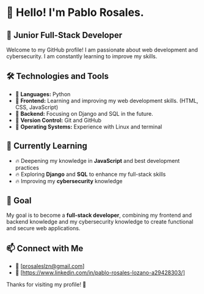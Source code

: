 # 👋 Hello! I'm Pablo Rosales. 

## 🚀 Junior Full-Stack Developer

Welcome to my GitHub profile! I am passionate about web development and cybersecurity. I am constantly learning to improve my skills.

## 🛠️ Technologies and Tools
- 🔹 **Languages:** Python
- 🔹 **Frontend:** Learning and improving my web development skills. (HTML, CSS, JavaScript)
- 🔹 **Backend:** Focusing on Django and SQL in the future.
- 🔹 **Version Control:** Git and GitHub
- 🔹 **Operating Systems:** Experience with Linux and terminal

## 📌 Currently Learning
- 🔥 Deepening my knowledge in **JavaScript** and best development practices
- 🔥 Exploring **Django** and **SQL** to enhance my full-stack skills
- 🔥 Improving my **cybersecurity** knowledge

## 🌱 Goal
My goal is to become a **full-stack developer**, combining my frontend and backend knowledge and my cybersecurity knowledge to create functional and secure web applications.

## 📫 Connect with Me
- 📧 [prosaleslzn@gmail.com]
- 💼 [https://www.linkedin.com/in/pablo-rosales-lozano-a29428303/]

Thanks for visiting my profile! 🚀



